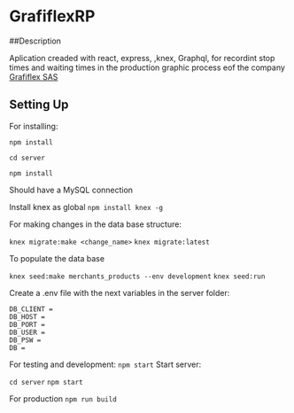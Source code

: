 


GrafiflexRP
==============

##Description

Aplication creaded with react, express, ,knex, Graphql, for recordint stop times and waiting times in the production graphic process eof the company [Grafiflex SAS](www.grafiflex.com)


## Setting Up

For installing:

`npm install`

`cd server`

`npm install`

Should have a MySQL connection

Install knex as global
`npm install knex -g`

For making changes in the data base structure:

`knex migrate:make <change_name>`
`knex migrate:latest`

To populate the data base

`knex seed:make merchants_products --env development`
`knex seed:run`

Create a .env file with the next variables in the server folder:

```
DB_CLIENT = 
DB_HOST = 
DB_PORT = 
DB_USER = 
DB_PSW = 
DB = 
```

For testing and development:
`npm start`
Start server:

`cd server`
`npm start`

For production
`npm run build`